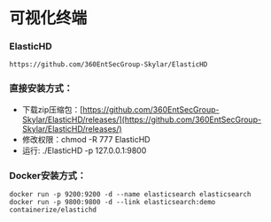 # 可视化终端
### ElasticHD
```Plain Text
https://github.com/360EntSecGroup-Skylar/ElasticHD
```
### 直接安装方式：
* 下载zip压缩包：[https://github.com/360EntSecGroup-Skylar/ElasticHD/releases/](https://github.com/360EntSecGroup-Skylar/ElasticHD/releases/)
* 修改权限：chmod -R 777 ElasticHD
* 运行: ./ElasticHD -p 127.0.0.1:9800

### Docker安装方式：
```Plain Text
docker run -p 9200:9200 -d --name elasticsearch elasticsearch
docker run -p 9800:9800 -d --link elasticsearch:demo containerize/elastichd
```
